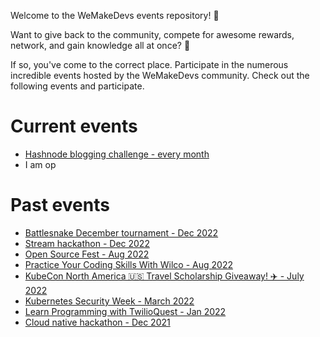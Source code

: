 Welcome to the WeMakeDevs events repository! :raised_hands:

Want to give back to the community, compete for awesome rewards, network, and gain knowledge all at once? :gift:

If so, you've come to the correct place. Participate in the numerous incredible events hosted by the WeMakeDevs community.
Check out the following events and participate. 

# Current events
- [Hashnode blogging challenge - every month](./hashnode/README.md)
- I am op 
# Past events
- [Battlesnake December tournament - Dec 2022](./battlesnake/README.md)
- [Stream hackathon - Dec 2022](https://wemakedevs-stream.devpost.com/resources)
- [Open Source Fest - Aug 2022](https://www.youtube.com/watch?v=MI--kEdwEaU)
- [Practice Your Coding Skills With Wilco - Aug 2022](https://www.youtube.com/watch?v=WXvzjvHuMFU)
- [KubeCon North America 🇺🇸 Travel Scholarship Giveaway! ✈️ - July 2022](https://www.youtube.com/watch?v=kpnj1JDiKyw)
- [Kubernetes Security Week - March 2022](https://www.youtube.com/watch?v=SDpacCd5518)
- [Learn Programming with TwilioQuest - Jan 2022](https://www.youtube.com/watch?v=Nxja-95Z2zc)
- [Cloud native hackathon - Dec 2021](https://cloudnativehack21.devpost.com)

